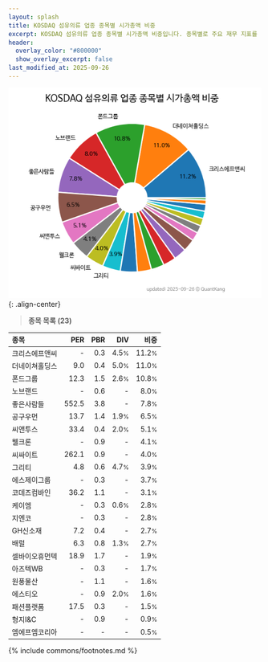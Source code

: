 ```yaml
---
layout: splash
title: KOSDAQ 섬유의류 업종 종목별 시가총액 비중
excerpt: KOSDAQ 섬유의류 업종 종목별 시가총액 비중입니다. 종목별로 주요 재무 지표를 함께 표시합니다.
header:
  overlay_color: "#800000"
  show_overlay_excerpt: false
last_modified_at: 2025-09-26
---
```



![KOSDAQ 섬유의류 업종 종목별 시가총액 비중](/stats/sector/images/kosdaq_업종_섬유의류_종목.png){: .align-center}


> **종목 목록 (23)**<a id="list"></a>

| **종목** | **PER** | **PBR** | **DIV** | **비중** |
| :------- | ------: | ------: | ------: | -------: |
| 크리스에프앤씨 | - | 0.3 | 4.5<small>%</small> | 11.2<small>%</small> |
| 더네이쳐홀딩스 | 9.0 | 0.4 | 5.0<small>%</small> | 11.0<small>%</small> |
| 폰드그룹 | 12.3 | 1.5 | 2.6<small>%</small> | 10.8<small>%</small> |
| 노브랜드 | - | 0.6 | - | 8.0<small>%</small> |
| 좋은사람들 | 552.5 | 3.8 | - | 7.8<small>%</small> |
| 공구우먼 | 13.7 | 1.4 | 1.9<small>%</small> | 6.5<small>%</small> |
| 씨앤투스 | 33.4 | 0.4 | 2.0<small>%</small> | 5.1<small>%</small> |
| 웰크론 | - | 0.9 | - | 4.1<small>%</small> |
| 씨싸이트 | 262.1 | 0.9 | - | 4.0<small>%</small> |
| 그리티 | 4.8 | 0.6 | 4.7<small>%</small> | 3.9<small>%</small> |
| 에스제이그룹 | - | 0.3 | - | 3.7<small>%</small> |
| 코데즈컴바인 | 36.2 | 1.1 | - | 3.1<small>%</small> |
| 케이엠 | - | 0.3 | 0.6<small>%</small> | 2.8<small>%</small> |
| 지엔코 | - | 0.3 | - | 2.8<small>%</small> |
| GH신소재 | 7.2 | 0.4 | - | 2.7<small>%</small> |
| 배럴 | 6.3 | 0.8 | 1.3<small>%</small> | 2.7<small>%</small> |
| 셀바이오휴먼텍 | 18.9 | 1.7 | - | 1.9<small>%</small> |
| 아즈텍WB | - | 0.3 | - | 1.7<small>%</small> |
| 원풍물산 | - | 1.1 | - | 1.6<small>%</small> |
| 에스티오 | - | 0.9 | 2.0<small>%</small> | 1.6<small>%</small> |
| 패션플랫폼 | 17.5 | 0.3 | - | 1.5<small>%</small> |
| 형지I&C | - | 0.9 | - | 0.9<small>%</small> |
| 엠에프엠코리아 | - | - | - | 0.5<small>%</small> |

{% include commons/footnotes.md %}